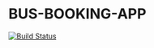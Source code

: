 # BUS-BOOKING-APP


[![Build Status](https://travis-ci.com/wambugucoder/BUS-BOOKING-APP.svg?token=ejomujynYDerVMQiKJCz&branch=master)](https://travis-ci.com/wambugucoder/BUS-BOOKING-APP)


